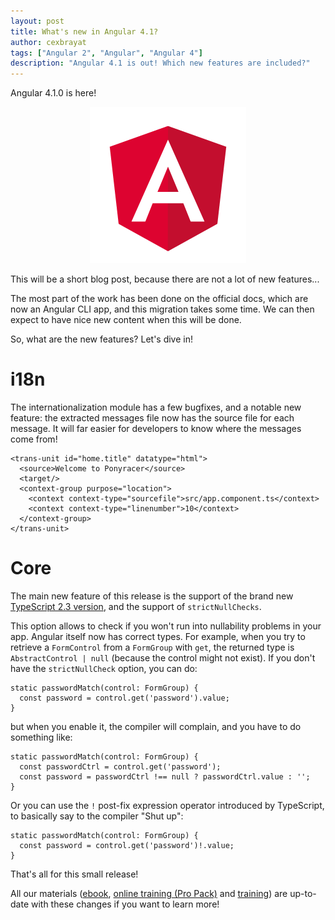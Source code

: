 ```yaml
---
layout: post
title: What's new in Angular 4.1?
author: cexbrayat
tags: ["Angular 2", "Angular", "Angular 4"]
description: "Angular 4.1 is out! Which new features are included?"
---
```


Angular 4.1.0 is here!

<p style="text-align: center;">
  <a href="https://github.com/angular/angular/blob/master/CHANGELOG.md#410-2017-04-26" title="Become a ninja with Angular">
    <img class="img-rounded img-responsive" style="max-width: 100%" src="/assets/images/angular.png" alt="Angular logo" />
  </a>
</p>

This will be a short blog post,
because there are not a lot of new features...

The most part of the work has been done on the official docs,
which are now an Angular CLI app,
and this migration takes some time.
We can then expect to have nice new content
when this will be done.

So, what are the new features? Let's dive in!

# i18n

The internationalization module has a few bugfixes,
and a notable new feature:
the extracted messages file now has the source file for each message.
It will far easier for developers to know where the messages come from!

    <trans-unit id="home.title" datatype="html">
      <source>Welcome to Ponyracer</source>
      <target/>
      <context-group purpose="location">
        <context context-type="sourcefile">src/app.component.ts</context>
        <context context-type="linenumber">10</context>
      </context-group>
    </trans-unit>

# Core

The main new feature of this release is the support
of the brand new [TypeScript 2.3 version](https://blogs.msdn.microsoft.com/typescript/2017/04/27/announcing-typescript-2-3/),
and the support of `strictNullChecks`.

This option allows to check if you won't run into nullability problems in your app.
Angular itself now has correct types.
For example, when you try to retrieve a `FormControl` from a `FormGroup` with `get`,
the returned type is `AbstractControl | null`
(because the control might not exist).
If you don't have the `strictNullCheck` option, you can do:

    static passwordMatch(control: FormGroup) {
      const password = control.get('password').value;
    }

but when you enable it, the compiler will complain,
and you have to do something like:

    static passwordMatch(control: FormGroup) {
      const passwordCtrl = control.get('password');
      const password = passwordCtrl !== null ? passwordCtrl.value : '';
    }

Or you can use the `!` post-fix expression operator introduced by TypeScript,
to basically say to the compiler "Shut up":

    static passwordMatch(control: FormGroup) {
      const password = control.get('password')!.value;
    }

That's all for this small release!

All our materials ([ebook](https://books.ninja-squad.com/angular), [online training (Pro Pack)](https://angular-exercises.ninja-squad.com/) and [training](http://ninja-squad.com/training/angular)) are up-to-date with these changes if you want to learn more!
